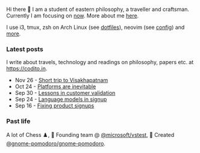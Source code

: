 Hi there 👋 I am a student of eastern philosophy, a traveller and craftsman. Currently I am focusing on [now](https://codito.in/now). More about me [here](https://codito.in/about).

I use i3, tmux, zsh on Arch Linux (see [dotfiles](https://github.com/codito/dotfiles)), neovim (see [config](https://github.com/codito/vim-config)) and [more](https://codito.in/about).

### Latest posts

I write about travels, technology and readings on philosophy, papers etc. at <https://codito.in>.

<!-- feed start -->
- Nov 26 - [Short trip to Visakhapatnam](https://codito.in/short-trip-to-vizag/)
- Oct 24 - [Platforms are inevitable](https://codito.in/platform-is-inevitable/)
- Sep 30 - [Lessons in customer validation](https://codito.in/customer-validation-for-signups/)
- Sep 24 - [Language models in signup](https://codito.in/llms-in-signup/)
- Sep 16 - [Fixing product signups](https://codito.in/fixing-product-signups/)
<!-- feed end -->

### Past life

A lot of Chess ♟️, 🚀 Founding team @ [@microsoft/vstest](https://github.com/microsoft/vstest), 🌱 Created [@gnome-pomodoro/gnome-pomodoro](https://github.com/gnome-pomodoro/gnome-pomodoro).
